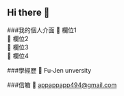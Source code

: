 ## Hi there 👋

<!--
**MING49663/MING49663** is a ✨ _special_ ✨ repository because its `README.md` (this file) appears on your GitHub profile.

Here are some ideas to get you started:

- 🔭 I’m currently working on ...
- 🌱 I’m currently learning ...
- 👯 I’m looking to collaborate on ...
- 🤔 I’m looking for help with ...
- 💬 Ask me about ...
- 📫 How to reach me: ...
- 😄 Pronouns: ...
- ⚡ Fun fact: ...
-->

###我的個人介面 
:lion: 欄位1 \
:tiger2: 欄位2 \
:cake: 欄位3 \
:apple: 欄位4

###學經歷
:ant: Fu-Jen unversity

###信箱
:ant: appappapp494@gmail.com
